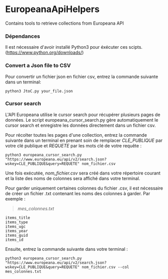 # EuropeanaApiHelpers
Contains tools to retrieve collections from Europeana API


### Dépendances
Il est nécessaire d'avoir installé Python3 pour éxécuter ces scipts. (https://www.python.org/downloads/)


### Convert a Json file to CSV
Pour convertir un fichier json en fichier csv, entrez la commande suivante dans un terminal:

```
python3 JtoC.py your_file.json
```


### Cursor search
L'API Europeana utilise le cursor search pour récupérer plusieurs pages de données. Le script europeana_cursor_search.py gère automatiquement le cursor search et enregistre les données directement dans un fichier csv.

Pour récolter toutes les pages d'une collection, entrez la commande suivante dans un terminal  en prenant soin de remplacer *CLE_PUBLIQUE* par votre clé publique et *REQUETE* par les mots clé de votre requête :

```
python3 europeana_cursor_search.py "https://www.europeana.eu/api/v2/search.json?wskey=CLE_PUBLIQUE&query=REQUETE" nom_fichier.csv
```

Une fois exécutée, *nom_fichier.csv* sera créé dans votre répertoire courant et la liste des noms de colonnes sera affiché dans votre terminal.

Pour garder uniquement certaines colonnes du fichier .csv, il est nécessaire de créer un fichier .txt contenant les noms des colonnes à garder. Par exemple :
> *mes_colonnes.txt*
```
items_title
items_type
items_ugc
items_year
items_guid
items_id
```

Ensuite, entrez la commande suivante dans votre terminal : 
```
python3 europeana_cursor_search.py "https://www.europeana.eu/api/v2/search.json?wskey=CLE_PUBLIQUE&query=REQUETE" nom_fichier.csv --col mes_colonnes.txt
```

